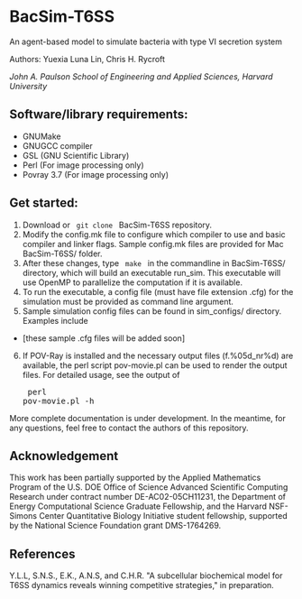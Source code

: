 # BacSim-T6SS
An agent-based model to simulate bacteria with type VI secretion system

Authors: Yuexia Luna Lin, Chris H. Rycroft

_John A. Paulson School of Engineering and Applied Sciences, Harvard University_
## Software/library requirements:

- GNUMake
- GNUGCC compiler
- GSL (GNU Scientific Library)
- Perl         (For image processing only)
- Povray 3.7   (For image processing only)

## Get started:
1. Download or <code> git clone </code> BacSim-T6SS repository.
2. Modify the config.mk file to configure which compiler to use and basic compiler and linker flags. Sample config.mk files are provided for Mac BacSim-T6SS/ folder.
3. After these changes, type <code> make </code> in the commandline in BacSim-T6SS/ directory, which will build an executable run_sim. This executable will use OpenMP to parallelize the computation if it is available.
4. To run the executable, a config file (must have file extension .cfg) for the simulation must be provided as command line argument.
5. Sample simulation config files can be found in sim_configs/ directory. Examples include
 * [these sample .cfg files will be added soon]
6. If POV-Ray is installed and the necessary output files (f.%05d_nr%d) are available, the perl script pov-movie.pl can be used to render the output files. For detailed usage, see the output of <pre> perl pov-movie.pl -h </pre>

More complete documentation is under development.
In the meantime, for any questions, feel free to contact the authors of this repository.

## Acknowledgement
This work has been partially supported by the Applied Mathematics Program of the U.S. DOE Office of Science Advanced Scientific Computing Research under contract number DE-AC02-05CH11231, the Department of Energy Computational Science Graduate Fellowship, and the Harvard NSF-Simons Center Quantitative Biology Initiative student fellowship, supported by the National Science Foundation grant DMS-1764269.

## References
Y.L.L, S.N.S., E.K., A.N.S, and C.H.R. "A subcellular biochemical model for T6SS dynamics reveals winning competitive strategies," in preparation.

